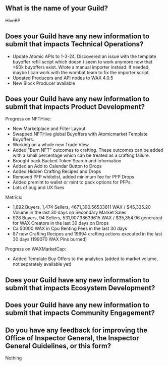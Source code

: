 ## What is the name of your Guild?

HiveBP

## Does your Guild have any new information to submit that impacts Technical Operations?

- Update Atomic APIs to 1-3-24. Discovered an issue with the template buyoffer refill script which doesn't seem to work anymore now that >90k buyoffers exist. Wrote a manual importer instead. If needed, maybe I can work with the wombat team to fix the importer script.
- Updated Producers and API nodes to WAX 4.0.5
- New Block Producer available

## Does your Guild have any new information to submit that impacts Product Development?

Progress on NFTHive:

- New Marketplace and Filter Layout
- Swapped NFTHive global Buyoffers with Atomicmarket Template Buyoffers.
- Working on a whole new Trade View
- Added "Burn NFT" outcomes to crafting. These outcomes can be added with a small percentage which can be treated as a crafting failure.
- Brought back Backed Token Search and Information
- Added an Add to Calendar Button to Drops
- Added Hidden Crafting Recipes and Drops
- Removed PFP whitelist, added minimum fee for PFP Drops
- Added premint to wallet or mint to pack options for PFPs
- Lots of bug and UX fixes

Metrics:

- 1,892 Buyers, 1,474 Sellers, 4671,390.56533611 WAX / $45,335.20 Volume in the last 30 days on Secondary Market Sales
- 928 Buyers, 94 Sellers, 531,907.38639615 WAX / $35,354.06 generated for WAX Creators in the last 30 days on Drops
- Ca 50000 WAX in Cpu Renting Fees in the last 30 days
- 87 new Crafting Recipes and 19694 crafting actions executed in the last 30 days (199070 WAX Pins burned)

Progress on WAXMarketCap:
- Added Template Buy Offers to the analytics (added to market volume, not separately available yet)

## Does your Guild have any new information to submit that impacts Ecosystem Development?

## Does your Guild have any new information to submit that impacts Community Engagement?

## Do you have any feedback for improving the Office of Inspector General, the Inspector General Guidelines, or this form?

Nothing